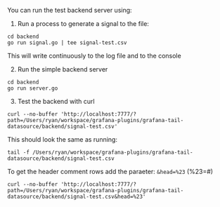 You can run the test backend server using:

1. Run a process to generate a signal to the file:

```
cd backend
go run signal.go | tee signal-test.csv
```

This will write continuously to the log file and to the console

2. Run the simple backend server

```
cd backend
go run server.go
```

3. Test the backend with curl

```
curl --no-buffer 'http://localhost:7777/?path=/Users/ryan/workspace/grafana-plugins/grafana-tail-datasource/backend/signal-test.csv'
```

This should look the same as running:

```
tail -f /Users/ryan/workspace/grafana-plugins/grafana-tail-datasource/backend/signal-test.csv
```

To get the header comment rows add the paraeter: `&head=%23` (%23=#)

```
curl --no-buffer 'http://localhost:7777/?path=/Users/ryan/workspace/grafana-plugins/grafana-tail-datasource/backend/signal-test.csv&head=%23'
```
